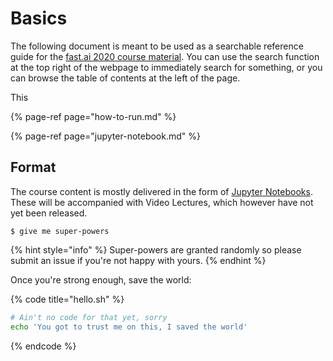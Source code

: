 # Basics

The following document is meant to be used as a searchable reference guide for the [fast.ai 2020 course material](https://github.com/fastai/fastbook). You can use the search function at the top right of the webpage to immediately search for something, or you can browse the table of contents at the left of the page.

This 

{% page-ref page="how-to-run.md" %}

{% page-ref page="jupyter-notebook.md" %}



## Format

The course content is mostly delivered in the form of [Jupyter Notebooks](jupyter-notebook.md). These will be accompanied with Video Lectures, which however have not yet been released. 

```
$ give me super-powers
```

{% hint style="info" %}
 Super-powers are granted randomly so please submit an issue if you're not happy with yours.
{% endhint %}

Once you're strong enough, save the world:

{% code title="hello.sh" %}
```bash
# Ain't no code for that yet, sorry
echo 'You got to trust me on this, I saved the world'
```
{% endcode %}

